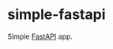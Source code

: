 # simple-fastapi

Simple [FastAPI] app.

[FastAPI]: https://fastapi.tiangolo.com "FastAPI"
[OpenShift]: https://www.redhat.com/en/technologies/cloud-computing/openshift "RedHat OpenShift"
